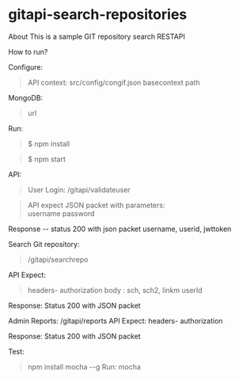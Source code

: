 # gitapi-search-repositories
About
This is a sample GIT repository search RESTAPI

How to run?

Configure:
>API context: src/config/congif.json
>basecontext
>path

MongoDB:
>url

Run:
>$ npm install

>$ npm start

API:

>User Login:
>/gitapi/validateuser

>API expect JSON packet with parameters:      
>username
>password

Response -- status 200 with json packet username, userid, jwttoken

Search Git repository:
>/gitapi/searchrepo

API Expect:
>headers- authorization
>body : sch, sch2, linkm userId

Response: Status 200  with JSON packet

Admin Reports:
/gitapi/reports
API Expect:
headers- authorization

Response: Status 200  with JSON packet


Test:
> npm install mocha --g
Run:
> mocha


